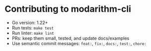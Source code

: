 # Contributing to modarithm-cli

- Go version: 1.22+
- Run tests: `make test`
- Run linter: `make lint`
- PRs: keep them small, tested, and update docs/examples
- Use semantic commit messages: `feat:`, `fix:`, `docs:`, `test:`, `chore:`
